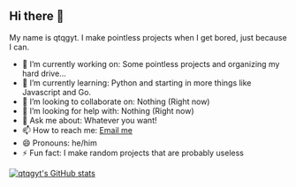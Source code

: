 ## Hi there 👋

My name is qtqgyt. I make pointless projects when I get bored, just because I can.

- 🔭 I’m currently working on: Some pointless projects and organizing my hard drive...
- 🌱 I’m currently learning: Python and starting in more things like Javascript and Go.
- 👯 I’m looking to collaborate on: Nothing (Right now)
- 🤔 I’m looking for help with: Nothing (Right now)
- 💬 Ask me about: Whatever you want!
- 📫 How to reach me: [Email me](mailto:qtqgyt@qtqgyt.net)
- 😄 Pronouns: he/him
- ⚡ Fun fact: I make random projects that are probably useless

[![qtqgyt's GitHub stats](https://github-readme-stats.vercel.app/api?username=qtqgyt&theme=transparent)](https://github.com/anuraghazra/github-readme-stats)
